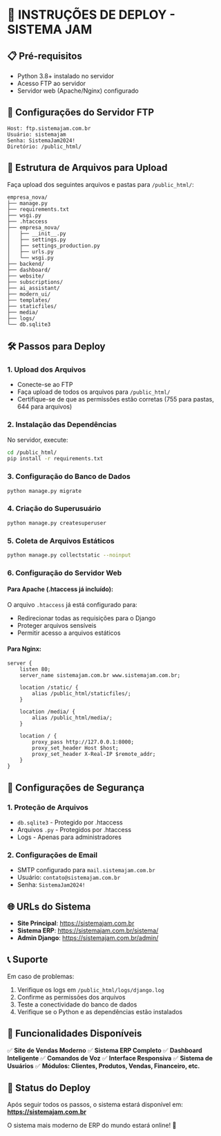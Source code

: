 # 🚀 INSTRUÇÕES DE DEPLOY - SISTEMA JAM

## 📋 Pré-requisitos

- Python 3.8+ instalado no servidor
- Acesso FTP ao servidor
- Servidor web (Apache/Nginx) configurado

## 🔧 Configurações do Servidor FTP

```
Host: ftp.sistemajam.com.br
Usuário: sistemajam
Senha: SistemaJam2024!
Diretório: /public_html/
```

## 📁 Estrutura de Arquivos para Upload

Faça upload dos seguintes arquivos e pastas para `/public_html/`:

```
empresa_nova/
├── manage.py
├── requirements.txt
├── wsgi.py
├── .htaccess
├── empresa_nova/
│   ├── __init__.py
│   ├── settings.py
│   ├── settings_production.py
│   ├── urls.py
│   └── wsgi.py
├── backend/
├── dashboard/
├── website/
├── subscriptions/
├── ai_assistant/
├── modern_ui/
├── templates/
├── staticfiles/
├── media/
├── logs/
└── db.sqlite3
```

## 🛠️ Passos para Deploy

### 1. Upload dos Arquivos
- Conecte-se ao FTP
- Faça upload de todos os arquivos para `/public_html/`
- Certifique-se de que as permissões estão corretas (755 para pastas, 644 para arquivos)

### 2. Instalação das Dependências
No servidor, execute:
```bash
cd /public_html/
pip install -r requirements.txt
```

### 3. Configuração do Banco de Dados
```bash
python manage.py migrate
```

### 4. Criação do Superusuário
```bash
python manage.py createsuperuser
```

### 5. Coleta de Arquivos Estáticos
```bash
python manage.py collectstatic --noinput
```

### 6. Configuração do Servidor Web

#### Para Apache (.htaccess já incluído):
O arquivo `.htaccess` já está configurado para:
- Redirecionar todas as requisições para o Django
- Proteger arquivos sensíveis
- Permitir acesso a arquivos estáticos

#### Para Nginx:
```nginx
server {
    listen 80;
    server_name sistemajam.com.br www.sistemajam.com.br;
    
    location /static/ {
        alias /public_html/staticfiles/;
    }
    
    location /media/ {
        alias /public_html/media/;
    }
    
    location / {
        proxy_pass http://127.0.0.1:8000;
        proxy_set_header Host $host;
        proxy_set_header X-Real-IP $remote_addr;
    }
}
```

## 🔐 Configurações de Segurança

### 1. Proteção de Arquivos
- `db.sqlite3` - Protegido por .htaccess
- Arquivos `.py` - Protegidos por .htaccess
- Logs - Apenas para administradores

### 2. Configurações de Email
- SMTP configurado para `mail.sistemajam.com.br`
- Usuário: `contato@sistemajam.com.br`
- Senha: `SistemaJam2024!`

## 🌐 URLs do Sistema

- **Site Principal**: https://sistemajam.com.br
- **Sistema ERP**: https://sistemajam.com.br/sistema/
- **Admin Django**: https://sistemajam.com.br/admin/

## 📞 Suporte

Em caso de problemas:
1. Verifique os logs em `/public_html/logs/django.log`
2. Confirme as permissões dos arquivos
3. Teste a conectividade do banco de dados
4. Verifique se o Python e as dependências estão instalados

## 🎯 Funcionalidades Disponíveis

✅ **Site de Vendas Moderno**
✅ **Sistema ERP Completo**
✅ **Dashboard Inteligente**
✅ **Comandos de Voz**
✅ **Interface Responsiva**
✅ **Sistema de Usuários**
✅ **Módulos: Clientes, Produtos, Vendas, Financeiro, etc.**

## 🚀 Status do Deploy

Após seguir todos os passos, o sistema estará disponível em:
**https://sistemajam.com.br**

O sistema mais moderno de ERP do mundo estará online! 🎉 